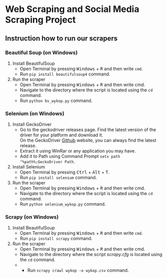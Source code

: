 # Web Scraping and Social Media Scraping Project
## Instruction how to run our scrapers
### Beautiful Soup (on Windows)
1. Install BeautifulSoup
    * Open Terminal by pressing <kbd>Windows</kbd> + <kbd>R</kbd> and then write `cmd`.
    * Run `pip install beautifulsoup4` command.
2. Run the scraper
    * Open Terminal by pressing <kbd>Windows</kbd> + <kbd>R</kbd> and then write cmd.
    * Navigate to the directory where the script is located using the `cd` command.
    * Run `python bs_wykop.py` command.
### Selenium (on Windows)
1. Install GeckoDriver
    * Go to the geckodriver releases page. Find the latest version of the driver for your platform and download it.  
   On the GeckoDriver [Github](https://github.com/mozilla/geckodriver/releases) website, you can always find the latest release.
    * Extract it using WinRar or any application you may have.
    * Add it to Path using Command Prompt `setx path "%path%;GeckoDriver Path`.
2. Install Selenium
    * Open Terminal by pressing <kbd>Ctrl</kbd> + <kbd>Alt</kbd> + <kbd>T</kbd>.
    * Run `pip install selenium` command.
3. Run the scraper
    * Open Terminal by pressing <kbd>Windows</kbd> + <kbd>R</kbd> and then write cmd.
    * Navigate to the directory where the script is located using the `cd` command.
    * Run `python selenium_wykop.py` command.
### Scrapy (on Windows)
1. Install BeautifulSoup
    * Open Terminal by pressing <kbd>Windows</kbd> + <kbd>R</kbd> and then write `cmd`.
    * Run `pip install scrapy` command.
2. Run the scraper
    * Open Terminal by pressing <kbd>Windows</kbd> + <kbd>R</kbd> and then write cmd.
    * Navigate to the directory where the script *scrapy.cfg* is located using the `cd` command.
    * * Run `scrapy crawl wykop -o wykop.csv` command.
